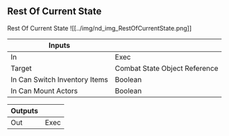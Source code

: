## Rest Of Current State
Rest Of Current State
![[../img/nd_img_RestOfCurrentState.png]]

|Inputs||
|--|--|
| In | Exec |
| Target | Combat State Object Reference |
| In Can Switch Inventory Items | Boolean |
| In Can Mount Actors | Boolean |

|Outputs||
|--|--|
| Out | Exec |
